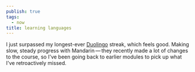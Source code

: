 ```yaml
---
publish: true
tags:
  - now
title: learning languages
---
```

I just surpassed my longest-ever [Duolingo](https://www.duolingo.com/profile/jilliangmeehan) streak, which feels good. Making slow, steady progress with Mandarin — they recently made a lot of changes to the course, so I've been going back to earlier modules to pick up what I've retroactively missed. 